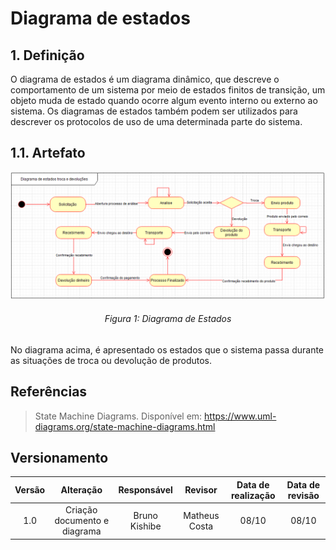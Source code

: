 # Diagrama de estados

## 1. Definição

O diagrama de estados é um diagrama dinâmico, que descreve o comportamento de um sistema por meio de estados finitos de transição, um objeto muda de estado quando ocorre algum evento interno ou externo ao sistema. Os diagramas de estados também podem ser utilizados para descrever os protocolos de uso de uma determinada parte do sistema.

## 1.1. Artefato

![Diagrama de estados](../Assets/diagrama_estados.png)
<h6 align = "center">Figura 1: Diagrama de Estados</h6>


No diagrama acima, é apresentado os estados que o sistema passa durante as situações de troca ou devolução de produtos.

## Referências

> State Machine Diagrams. Disponível em: https://www.uml-diagrams.org/state-machine-diagrams.html

## Versionamento

| Versão |     Alteração     |  Responsável  | Revisor | Data de realização | Data de revisão 
| :----: | :---------------: | :-----------: | :-----: | :---: | :----:
|  1.0   | Criação documento e diagrama | Bruno Kishibe | Matheus Costa | 08/10 | 08/10